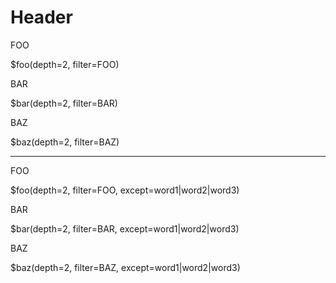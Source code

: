 # Header

<div class="container-fluid">
    <div class="row sampleRow">
        <div class="col-md-4">
            <div class="lsxContainerTitle">FOO</div>

$foo(depth=2, filter=FOO)
        </div>
        <div class="col-md-4">
            <div class="lsxContainerTitle">BAR</div>

$bar(depth=2, filter=BAR)
        </div>
        <div class="col-md-4">
            <div class="lsxContainerTitle">BAZ</div>

$baz(depth=2, filter=BAZ)
</div>
    </div>
    <hr>
    <div class="row sampleRow">
        <div class="col-md-4">
            <div class="lsxContainerTitle">FOO</div>

$foo(depth=2, filter=FOO, except=word1|word2|word3)
</div>
        <div class="col-md-4">
            <div class="lsxContainerTitle">BAR</div>

$bar(depth=2, filter=BAR, except=word1|word2|word3)
</div>
        <div class="col-md-4">
                <div class="lsxContainerTitle">BAZ</div>

$baz(depth=2, filter=BAZ, except=word1|word2|word3)
</div>
    </div>
</div>